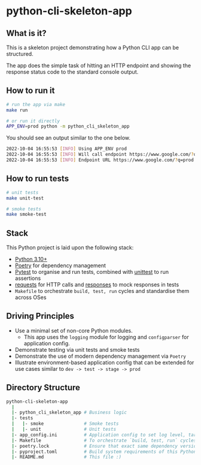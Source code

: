 # python-cli-skeleton-app

## What is it?

This is a skeleton project demonstrating how a Python CLI app can be structured.

The app does the simple task of hitting an HTTP endpoint and showing the response status code to the standard console
output.

## How to run it

```bash
# run the app via make
make run

# or run it directly
APP_ENV=prod python -m python_cli_skeleton_app
```

You should see an output similar to the one below.

```bash
2022-10-04 16:55:53 [INFO] Using APP_ENV prod
2022-10-04 16:55:53 [INFO] Will call endpoint https://www.google.com/?q=prod
2022-10-04 16:55:53 [INFO] Endpoint URL https://www.google.com/?q=prod returned status code 200
```

## How to run tests

```bash
# unit tests
make unit-test

# smoke tests
make smoke-test
```

## Stack

This Python project is laid upon the following stack:

- [Python 3.10+](https://docs.python.org/3)
- [Poetry](https://python-poetry.org/docs/) for dependency management
- [Pytest](https://docs.pytest.org/en/7.1.x/) to organise and run tests, combined
  with [unittest](https://docs.python.org/3/library/unittest.html) to run assertions
- [requests](https://github.com/psf/requests) for HTTP calls and [responses](https://github.com/getsentry/responses) to
  mock responses in tests
- `Makefile` to orchestrate `build, test, run` cycles and standardise them across OSes

## Driving Principles

- Use a minimal set of non-core Python modules.
    - This app uses the `logging` module for logging and `configparser` for application config.
- Demonstrate testing via unit tests and smoke tests
- Demonstrate the use of modern dependency management via `Poetry`
- Illustrate environment-based application config that can be extended for use cases similar
  to `dev -> test -> stage -> prod`

## Directory Structure

```bash
python-cli-skeleton-app
  |
  |- python_cli_skeleton_app # Business logic
  |- tests
  |   |- smoke               # Smoke tests
  |   |- unit                # Unit tests
  |- app_config.ini          # Application config to set log level, target endpoint URL, etc
  |- Makefile                # To orchestrate `build, test, run` cycles and standardise them across OSes   
  |- poetry.lock             # Ensure that exact same dependency versions are used when installing or reinstalling this project via Poetry   
  |- pyproject.toml          # Build system requirements of this Python project. Managed through Poetry in our case. See: https://python-poetry.org/docs/pyproject/
  |- README.md               # This file :)
```